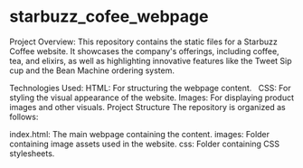 # starbuzz_cofee_webpage
Project Overview:
This repository contains the static files for a Starbuzz Coffee website. It showcases the company's offerings, including coffee, tea, and elixirs, as well as highlighting innovative features like the Tweet Sip cup and the Bean Machine ordering system.

Technologies Used:
HTML: For structuring the webpage content.   
CSS: For styling the visual appearance of the website.
Images: For displaying product images and other visuals.
Project Structure
The repository is organized as follows:

index.html: The main webpage containing the content.
images: Folder containing image assets used in the website.
css: Folder containing CSS stylesheets.
